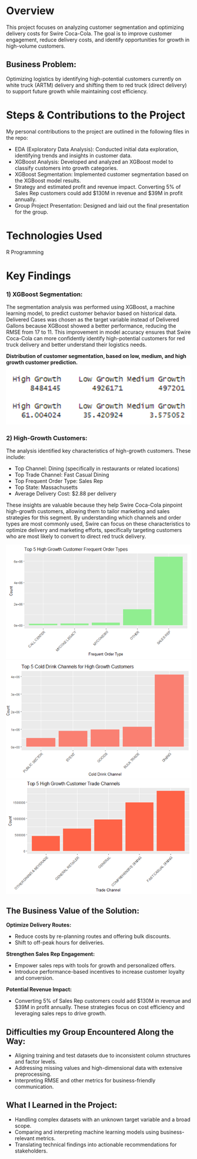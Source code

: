 # Overview
This project focuses on analyzing customer segmentation and optimizing delivery costs for Swire Coca-Cola. The goal is to improve customer engagement, reduce delivery costs, and identify opportunities for growth in high-volume customers.

## Business Problem:
Optimizing logistics by identifying high-potential customers currently on white truck (ARTM) delivery and shifting them to red truck (direct delivery) to support future growth while maintaining cost efficiency.

# Steps & Contributions to the Project
My personal contributions to the project are outlined in the following files in the repo:

- EDA (Exploratory Data Analysis): Conducted initial data exploration, identifying trends and insights in customer data.
- XGBoost Analysis: Developed and analyzed an XGBoost model to classify customers into growth categories.
- XGBoost Segmentation: Implemented customer segmentation based on the XGBoost model results.
- Strategy and estimated profit and revenue impact. Converting 5% of Sales Rep customers could add $130M in revenue and $39M in profit annually.
- Group Project Presentation: Designed and laid out the final presentation for the group.

# Technologies Used
R Programming

# Key Findings

### 1) XGBoost Segmentation: 
The segmentation analysis was performed using XGBoost, a machine learning model, to predict customer behavior based on historical data. Delivered Cases was chosen as the target variable instead of Delivered Gallons because XGBoost showed a better performance, reducing the RMSE from 17 to 11. This improvement in model accuracy ensures that Swire Coca-Cola can more confidently identify high-potential customers for red truck delivery and better understand their logistics needs.

**Distribution of customer segmentation, based on low, medium, and high growth customer prediction.**
![EDA and Modeling](https://github.com/anaiscorral/Swire-Coca-Cola/blob/main/EDA%20and%20modeling.png)

### 2) High-Growth Customers: 
The analysis identified key characteristics of high-growth customers. These include:

- Top Channel: Dining (specifically in restaurants or related locations)
- Top Trade Channel: Fast Casual Dining
- Top Frequent Order Type: Sales Rep
- Top State: Massachusetts
- Average Delivery Cost: $2.88 per delivery

These insights are valuable because they help Swire Coca-Cola pinpoint high-growth customers, allowing them to tailor marketing and sales strategies for this segment. By understanding which channels and order types are most commonly used, Swire can focus on these characteristics to optimize delivery and marketing efforts, specifically targeting customers who are most likely to convert to direct red truck delivery.

![Findings](https://github.com/anaiscorral/Swire-Coca-Cola/blob/main/Findings.png)
![Findings2](https://github.com/anaiscorral/Swire-Coca-Cola/blob/main/Findings2.png)
![Findings3](https://github.com/anaiscorral/Swire-Coca-Cola/blob/main/Findings3.png)

## The Business Value of the Solution:
**Optimize Delivery Routes:**

- Reduce costs by re-planning routes and offering bulk discounts.
- Shift to off-peak hours for deliveries.

**Strengthen Sales Rep Engagement:**

- Empower sales reps with tools for growth and personalized offers.
- Introduce performance-based incentives to increase customer loyalty and conversion.

**Potential Revenue Impact:**

- Converting 5% of Sales Rep customers could add $130M in revenue and $39M in profit annually.
These strategies focus on cost efficiency and leveraging sales reps to drive growth.

## Difficulties my Group Encountered Along the Way:
- Aligning training and test datasets due to inconsistent column structures and factor levels.
- Addressing missing values and high-dimensional data with extensive preprocessing.
- Interpreting RMSE and other metrics for business-friendly communication.

## What I Learned in the Project:
- Handling complex datasets with an unknown target variable and a broad scope.
- Comparing and interpreting machine learning models using business-relevant metrics.
- Translating technical findings into actionable recommendations for stakeholders.








